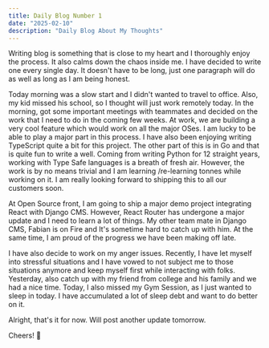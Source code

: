 ```yaml
---
title: Daily Blog Number 1
date: "2025-02-10"
description: "Daily Blog About My Thoughts"
---
```


Writing blog is something that is close to my heart and I thoroughly enjoy the process. It
also calms down the chaos inside me. I have decided to write one every single day. It doesn't have to
be long, just one paragraph will do as well as long as I am being honest.


Today morning was a slow start and I didn't wanted to travel to office. Also, my kid missed his school, so I thought
will just work remotely today. In the morning, got some important meetings with teammates and decided on the work that
I need to do in the coming few weeks. At work, we are building a very cool feature which would work on all the major OSes.
I am lucky to be able to play a major part in this process. I have also been enjoying writing TypeScript quite a bit
for this project. The other part of this is in Go and that is quite fun to write a well. Coming from writing Python for 12
straight years, working with Type Safe languages is a breath of fresh air. However, the work is by no means trivial and I am learning
/re-learning tonnes while working on it. I am really looking forward to shipping this to all our customers soon.

At Open Source front, I am going to ship a major demo project integrating React with Django CMS. However, React Router
has undergone a major update and I need to learn a lot of things. My other team mate in Django CMS, Fabian is on Fire and It's
sometime hard to catch up with him. At the same time, I am proud of the progress we have been making off late.


I have also decide to work on my anger issues. Recently, I have let myself into stressful situations and I have vowed to not
subject me to those situations anymore and keep myself first while interacting with folks.  Yesterday, also catch up with my friend
from college and his family and we had a nice time. Today, I also missed my Gym Session, as I just wanted to sleep in today. I have
accumulated a lot of sleep debt and want to do better on it.


Alright, that's it for now. Will post another update tomorrow.

Cheers! 🤘

